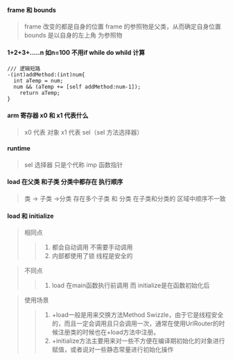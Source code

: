 #### frame 和 bounds
> frame 改变的都是自身的位置
> frame 的参照物是父类，从而确定自身位置
> bounds 是以自身的左上角 为参照物

#### 1+2+3+.....n  如n=100 不用if  while  do whild 计算

```
/// 逻辑短路
-(int)addMethod:(int)num{
  int aTemp = num;
  num && (aTemp += [self addMethod:num-1]);
 	return aTemp;
}
```
#### arm 寄存器 x0 和 x1 代表什么
> x0 代表 对象
> x1 代表 sel（sel 方法选择器）

#### runtime 
> sel 选择器 只是个代称
> imp 函数指针

#### load 在父类 和子类 分类中都存在 执行顺序
> 类 -> 子类 ->分类
> 存在多个子类 和 分类 在子类和分类的 区域中顺序不一致

#### load 和 initialize
> 相同点
>> 1. 都会自动调用 不需要手动调用
>> 2. 内部都使用了锁 线程是安全的

> 不同点
>
> > 1. load 在main函数执行前调用 而 initialize是在函数初始化后

> 使用场景
>> 1. +load一般是用来交换方法Method Swizzle，由于它是线程安全的，而且一定会调用且只会调用一次，通常在使用UrlRouter的时候注册类的时候也在+load方法中注册。
>> 2. +initialize方法主要用来对一些不方便在编译期初始化的对象进行赋值，或者说对一些静态常量进行初始化操作
